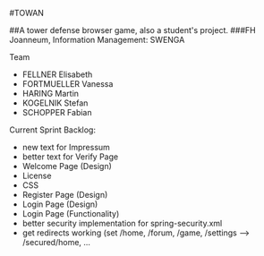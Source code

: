 #TOWAN

##A tower defense browser game, also a student's project.
###FH Joanneum, Information Management: SWENGA

Team
 - FELLNER Elisabeth
 - FORTMUELLER Vanessa
 - HARING Martin
 - KOGELNIK Stefan
 - SCHOPPER Fabian

Current Sprint Backlog:
 - new text for Impressum
 - better text for Verify Page
 - Welcome Page (Design)
 - License
 - CSS
 - Register Page (Design)
 - Login Page (Design)
 - Login Page (Functionality)
 - better security implementation for spring-security.xml
 - get redirects working (set /home, /forum, /game, /settings --> /secured/home, ...
